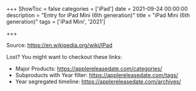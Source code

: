 +++
ShowToc = false
categories = ['iPad']
date = 2021-09-24 00:00:00
description = "Entry for iPad Mini (6th generation)"
title = "iPad Mini (6th generation)"
tags = ['iPad Mini', '2021']

+++

Source: https://en.wikipedia.org/wiki/IPad

Lost?
You might want to checkout these links:
- Major Products: https://applereleasedate.com/categories/
- Subproducts with Year filter: https://applereleasedate.com/tags/
- Year segregated timeline: https://applereleasedate.com/archives/

